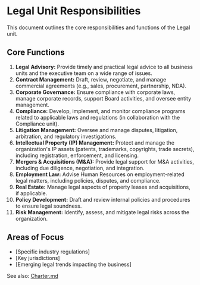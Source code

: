 # Legal Unit Responsibilities

This document outlines the core responsibilities and functions of the Legal unit.

## Core Functions

1.  **Legal Advisory:** Provide timely and practical legal advice to all business units and the executive team on a wide range of issues.
2.  **Contract Management:** Draft, review, negotiate, and manage commercial agreements (e.g., sales, procurement, partnership, NDA).
3.  **Corporate Governance:** Ensure compliance with corporate laws, manage corporate records, support Board activities, and oversee entity management.
4.  **Compliance:** Develop, implement, and monitor compliance programs related to applicable laws and regulations (in collaboration with the Compliance unit).
5.  **Litigation Management:** Oversee and manage disputes, litigation, arbitration, and regulatory investigations.
6.  **Intellectual Property (IP) Management:** Protect and manage the organization's IP assets (patents, trademarks, copyrights, trade secrets), including registration, enforcement, and licensing.
7.  **Mergers & Acquisitions (M&A):** Provide legal support for M&A activities, including due diligence, negotiation, and integration.
8.  **Employment Law:** Advise Human Resources on employment-related legal matters, including policies, disputes, and compliance.
9.  **Real Estate:** Manage legal aspects of property leases and acquisitions, if applicable.
10. **Policy Development:** Draft and review internal policies and procedures to ensure legal soundness.
11. **Risk Management:** Identify, assess, and mitigate legal risks across the organization.

## Areas of Focus
- [Specific industry regulations]
- [Key jurisdictions]
- [Emerging legal trends impacting the business]

See also: [Charter.md](./Charter.md) 
